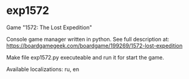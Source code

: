 # exp1572
Game "1572: The Lost Expedition"

Console game manager written in python. See full description at: https://boardgamegeek.com/boardgame/199269/1572-lost-expedition

Make file exp1572.py executeable and run it for start the game.

Available localizations: ru, en
